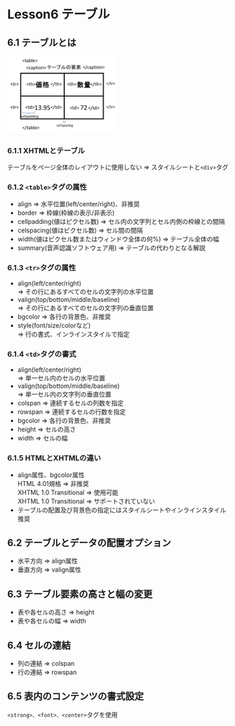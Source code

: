 # Lesson6 テーブル

## 6.1 テーブルとは

<p><img src="l6_fig1.png" width='50%' alt="テーブルとは"></p>

### 6.1.1 XHTMLとテーブル

テーブルをページ全体のレイアウトに使用しない => スタイルシートと```<div>```タグ

### 6.1.2 ```<table>```タグの属性

- align => 水平位置(left/center/right)、非推奨
- border => 枠線(枠線の表示/非表示)
- cellpadding(値はピクセル数) => セル内の文字列とセル内側の枠線との間隔
- celspacing(値はピクセル数) => セル間の間隔
- width(値はピクセル数またはウィンドウ全体の何%) => テーブル全体の幅
- summary(音声認識ソフトウェア用) => テーブルの代わりとなる解説

### 6.1.3 ```<tr>```タグの属性

- align(left/center/right)  
=> その行にあるすべてのセルの文字列の水平位置
- valign(top/bottom/middle/baseline)  
=> その行にあるすべてのセルの文字列の垂直位置
- bgcolor => 各行の背景色、非推奨
- style(font/size/colorなど)  
=> 行の書式、インラインスタイルで指定

### 6.1.4 ```<td>```タグの書式

- align(left/center/right)  
=> 単一セル内のセルの水平位置
- valign(top/bottom/middle/baseline)  
=> 単一セル内の文字列の垂直位置
- colspan => 連続するセルの列数を指定
- rowspan => 連続するセルの行数を指定
- bgcolor => 各行の背景色、非推奨
- height => セルの高さ
- width => セルの幅

### 6.1.5 HTMLとXHTMLの違い

- align属性、bgcolor属性  
HTML 4.01規格 => 非推奨  
XHTML 1.0 Transitional => 使用可能  
XHTML 1.0 Transitional => サポートされていない
- テーブルの配置及び背景色の指定にはスタイルシートやインラインスタイル推奨

## 6.2 テーブルとデータの配置オプション

- 水平方向 => align属性
- 垂直方向 => valign属性

## 6.3 テーブル要素の高さと幅の変更

- 表や各セルの高さ => height
- 表や各セルの幅 => width

## 6.4 セルの連結

- 列の連結 => colspan
- 行の連結 => rowspan

## 6.5 表内のコンテンツの書式設定

```<strong>、<font>、<center>```タグを使用